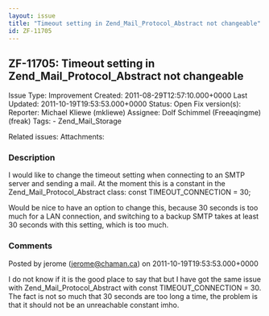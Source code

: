 ```yaml
---
layout: issue
title: "Timeout setting in Zend_Mail_Protocol_Abstract not changeable"
id: ZF-11705
---
```


ZF-11705: Timeout setting in Zend\_Mail\_Protocol\_Abstract not changeable
--------------------------------------------------------------------------

 Issue Type: Improvement Created: 2011-08-29T12:57:10.000+0000 Last Updated: 2011-10-19T19:53:53.000+0000 Status: Open Fix version(s): 
 Reporter:  Michael Kliewe (mkliewe)  Assignee:  Dolf Schimmel (Freeaqingme) (freak)  Tags: - Zend\_Mail\_Storage
 
 Related issues: 
 Attachments: 
### Description

I would like to change the timeout setting when connecting to an SMTP server and sending a mail. At the moment this is a constant in the Zend\_Mail\_Protocol\_Abstract class: const TIMEOUT\_CONNECTION = 30;

Would be nice to have an option to change this, because 30 seconds is too much for a LAN connection, and switching to a backup SMTP takes at least 30 seconds with this setting, which is too much.

 

 

### Comments

Posted by jerome (jerome@chaman.ca) on 2011-10-19T19:53:53.000+0000

I do not know if it is the good place to say that but I have got the same issue with Zend\_Mail\_Protocol\_Abstract with const TIMEOUT\_CONNECTION = 30. The fact is not so much that 30 seconds are too long a time, the problem is that it should not be an unreachable constant imho.

 

 